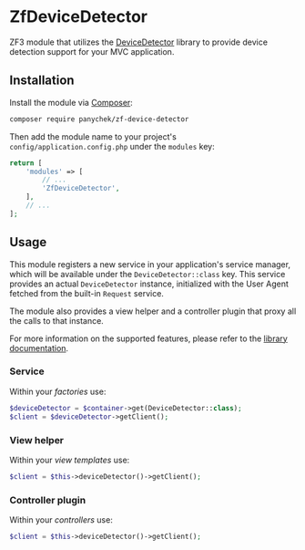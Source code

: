 # ZfDeviceDetector

ZF3 module that utilizes the [DeviceDetector](https://github.com/matomo-org/device-detector) library to provide device detection support for your MVC application.

## Installation

Install the module via [Composer](http://getcomposer.org/):

```bash
composer require panychek/zf-device-detector
```

Then add the module name to your project's `config/application.config.php` under the `modules` key:

```php
return [
    'modules' => [
        // ...
        'ZfDeviceDetector',
    ],
    // ...
];
```

## Usage

This module registers a new service in your application's service manager, which will be available under the `DeviceDetector::class` key.
This service provides an actual `DeviceDetector` instance, initialized with the User Agent fetched from the built-in `Request` service.
 
The module also provides a view helper and a controller plugin that proxy all the calls to that instance.

For more information on the supported features, please refer to the [library documentation](https://github.com/matomo-org/device-detector).

### Service

Within your *factories* use:

```php
$deviceDetector = $container->get(DeviceDetector::class);
$client = $deviceDetector->getClient();
```

### View helper

Within your *view templates* use:

```php
$client = $this->deviceDetector()->getClient();
```

### Controller plugin

Within your *controllers* use:

```php
$client = $this->deviceDetector()->getClient();
```
